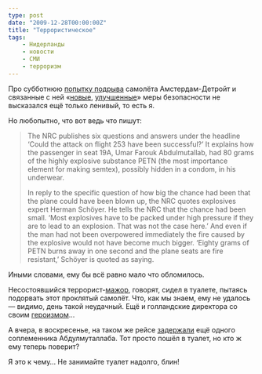 ```yaml
---
type: post
date: "2009-12-28T00:00:00Z"
title: "Террористическое"
tags:
    - Нидерланды
    - новости
    - СМИ
    - терроризм
---
```


Про субботнюю [попытку подрыва](http://www.dutchnews.nl/news/archives/2009/12/extra_security_at_schiphol_aft.php) самолёта Амстердам-Детройт и связанные с ней «[новые](http://top.rbc.ru/society/27/12/2009/357917.shtml), [улучшенные](http://vesselofsky.livejournal.com/77742.html)» меры безопасности не высказался ещё только ленивый, то есть я.

<!--more-->

Но любопытно, что вот ведь что пишут:

> The NRC publishes six questions and answers under the headline ‘Could the attack on flight 253 have been successful?’ It explains how the passenger in seat 19A, Umar Farouk Abdulmutallab, had 80 grams of the highly explosive substance PETN (the most importance element for making semtex), possibly hidden in a condom, in his underwear.
>
> In reply to the specific question of how big the chance had been that the plane could have been blown up, the NRC quotes explosives expert Herman Schöyer. He tells the NRC that the chance had been small. ‘Most explosives have to be packed under high pressure if they are to lead to an explosion. That was not the case here.’
>  And even if the man had not been overpowered immediately the fire caused by the explosive would not have become much bigger. ‘Eighty grams of PETN burns away in one second and the plane seats are fire resistant,’ Schöyer is quoted as saying.

Иными словами, ему бы всё равно мало что обломилось.

Несостоявшийся террорист-[мажор](http://news.bbc.co.uk/2/hi/americas/8431530.stm), говорят, сидел в туалете, пытаясь подорвать этот проклятый самолёт. Что, как мы знаем, ему не удалось — видимо, день такой неудачный. Ещё и голландские директора со своим [героизмом](http://www.dutchnews.nl/news/archives/2009/12/dutchman_is_hero_in_terrorist.php)…

А вчера, в воскресенье, на таком же рейсе [задержали](http://www.dutchnews.nl/news/archives/2009/12/sundays_terror_alert_was_false.php) ещё одного соплеменника Абдулмуталлаба. Тот просто пошёл в туалет, но кто ж ему теперь поверит?

Я это к чему… Не занимайте туалет надолго, блин!
